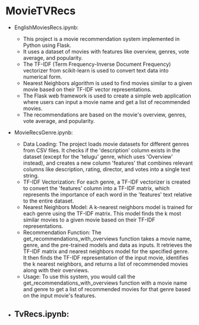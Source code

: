 # MovieTVRecs

- EnglishMoviesRecs.ipynb:
  - This project is a movie recommendation system implemented in Python using Flask.
  - It uses a dataset of movies with features like overview, genres, vote average, and popularity.
  - The TF-IDF (Term Frequency-Inverse Document Frequency) vectorizer from scikit-learn is used to convert text data into numerical form.
  - Nearest Neighbors algorithm is used to find movies similar to a given movie based on their TF-IDF vector representations.
  - The Flask web framework is used to create a simple web application where users can input a movie name and get a list of recommended movies.
  - The recommendations are based on the movie's overview, genres, vote average, and popularity.


- MovieRecsGenre.ipynb:
  - Data Loading: The project loads movie datasets for different genres from CSV files. It checks if the 'description' column exists in the dataset (except for the 'telugu' genre, which uses 'Overview' instead), and creates a new column 'features' that combines relevant columns like description, rating, director, and votes into a single text string.
  - TF-IDF Vectorization: For each genre, a TF-IDF vectorizer is created to convert the 'features' column into a TF-IDF matrix, which represents the importance of each word in the 'features' text relative to the entire dataset.
  - Nearest Neighbors Model: A k-nearest neighbors model is trained for each genre using the TF-IDF matrix. This model finds the k most similar movies to a given movie based on their TF-IDF representations.
  - Recommendation Function: The get_recommendations_with_overviews function takes a movie name, genre, and the pre-trained models and data as inputs. It retrieves the TF-IDF matrix and nearest neighbors model for the specified genre. It then finds the TF-IDF representation of the input movie, identifies the k nearest neighbors, and returns a list of recommended movies along with their overviews.
  - Usage: To use this system, you would call the get_recommendations_with_overviews function with a movie name and genre to get a list of recommended movies for that genre based on the input movie's features.

 
- TvRecs.ipynb:
  - 
